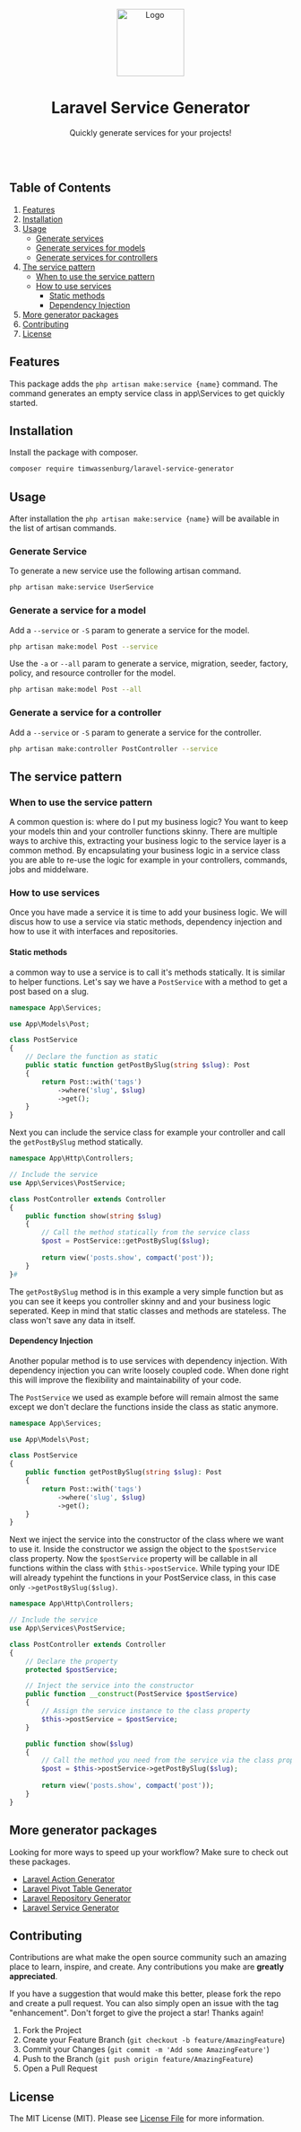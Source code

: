 <br />
<div align="center">
  <a href="https://github.com/timwassenburg/laravel-service-generator">
    <img src="img/wrench.png" alt="Logo" width=120>
  </a>

<h1 align="center">Laravel <strong>Service Generator</strong></h1>

  <p align="center">
    Quickly generate services for your projects!
  </p>
<br><br>
</div>

## Table of Contents

  <ol>
    <li><a href="#features">Features</a></li>
    <li><a href="#installation">Installation</a></li>
    <li>
      <a href="#usage">Usage</a>
      <ul>
        <li><a href="#generate-services">Generate services</a></li>
        <li><a href="#generate-services-for-models">Generate services for models</a></li>
        <li><a href="#generate-services-for-controllers">Generate services for controllers</a></li>
      </ul>
    </li>
    <li>
        <a href="#the-service-pattern">The service pattern</a>
        <ul>
            <li><a href="#when-to-use-the-service-pattern">When to use the service pattern</a></li>
            <li>
                <a href="#how-to-use-services">How to use services</a>
                <ul>
                    <li><a href="#static-methods">Static methods</a></li>
                    <li><a href="#depency-injection">Dependency Injection</a></li>
                </ul>
            </li>
        </ul>
    </li>
    <li><a href="#more-generator-packages">More generator packages</a></li>
    <li><a href="#contributing">Contributing</a></li>
    <li><a href="#license">License</a></li>
  </ol>

## Features

This package adds the ```php artisan make:service {name}``` command. The command
generates an empty service class in app\Services to get quickly started.

## Installation

Install the package with composer.

```bash
composer require timwassenburg/laravel-service-generator
```

## Usage

After installation the ```php artisan make:service {name}``` will be available in the list
of artisan commands.

### Generate Service

To generate a new service use the following artisan command.

```bash
php artisan make:service UserService
```

### Generate a service for a model

Add a ```--service``` or ```-S``` param to generate a service for the model.

```bash
php artisan make:model Post --service
```

Use the ```-a``` or ```--all``` param to generate a service, migration, seeder, factory, policy,
and resource controller for the model.

```bash
php artisan make:model Post --all
```

### Generate a service for a controller

Add a ```--service``` or ```-S``` param to generate a service for the controller.

```bash
php artisan make:controller PostController --service
```

## The service pattern

### When to use the service pattern

A common question is: where do I put my business logic? You want to keep your models thin and your controller functions
skinny. There are multiple ways to archive this, extracting your business logic to the
service layer is a common method. By encapsulating your business logic in a service class you
are able to re-use the logic for example in your controllers, commands, jobs and middelware.

### How to use services

Once you have made a service it is time to add your business logic. We will discus how to use a service via static
methods,
dependency injection and how to use it with interfaces and repositories.

#### Static methods

a common way to use a service is to call it's methods statically. It is similar to helper functions. Let's say we have
a ```PostService``` with a method to get a post based on a slug.

```php
namespace App\Services;

use App\Models\Post;

class PostService
{
    // Declare the function as static
    public static function getPostBySlug(string $slug): Post
    {
        return Post::with('tags')
            ->where('slug', $slug)
            ->get();
    }
}
```

Next you can include the service class for example your controller and call the ```getPostBySlug``` method statically.

```php
namespace App\Http\Controllers;

// Include the service
use App\Services\PostService;

class PostController extends Controller
{
    public function show(string $slug)
    {
        // Call the method statically from the service class
        $post = PostService::getPostBySlug($slug);
        
        return view('posts.show', compact('post'));
    }
}#
```

The ```getPostBySlug``` method is in this example a very simple function but as you can see it keeps you controller
skinny
and and your business logic seperated. Keep in mind that static classes and methods are stateless. The class won't save
any data in itself.

#### Dependency Injection

Another popular method is to use services with dependency injection. With dependency injection you can write loosely
coupled code. When done right this will improve the flexibility and maintainability of your code.

The ```PostService``` we used as example before will remain
almost the same except we don't declare the functions inside the class as static anymore.

```php
namespace App\Services;

use App\Models\Post;

class PostService
{
    public function getPostBySlug(string $slug): Post
    {
        return Post::with('tags')
            ->where('slug', $slug)
            ->get();
    }
}
```

Next we inject the service into the constructor of the class where we want to use it. Inside the constructor we
assign the object to the ```$postService``` class property. Now the ```$postService``` property will be callable in
all functions within the class with ```$this->postService```. While typing your IDE will already typehint the functions
in your PostService class, in this case only ```->getPostBySlug($slug)```.

```php
namespace App\Http\Controllers;

// Include the service
use App\Services\PostService;

class PostController extends Controller
{
    // Declare the property
    protected $postService;

    // Inject the service into the constructor
    public function __construct(PostService $postService)
    {
        // Assign the service instance to the class property
        $this->postService = $postService;
    }

    public function show($slug)
    {
        // Call the method you need from the service via the class property
        $post = $this->postService->getPostBySlug($slug);
        
        return view('posts.show', compact('post'));
    }
}
```

## More generator packages

Looking for more ways to speed up your workflow? Make sure to check out these packages.

- [Laravel Action Generator](https://github.com/timwassenburg/laravel-action-generator)
- [Laravel Pivot Table Generator](https://github.com/timwassenburg/laravel-pivot-table-generator)
- [Laravel Repository Generator](https://github.com/timwassenburg/laravel-repository-generator)
- [Laravel Service Generator](https://github.com/timwassenburg/laravel-service-generator)

## Contributing

Contributions are what make the open source community such an amazing place to learn, inspire, and create. Any
contributions you make are **greatly appreciated**.

If you have a suggestion that would make this better, please fork the repo and create a pull request. You can also
simply open an issue with the tag "enhancement".
Don't forget to give the project a star! Thanks again!

1. Fork the Project
2. Create your Feature Branch (`git checkout -b feature/AmazingFeature`)
3. Commit your Changes (`git commit -m 'Add some AmazingFeature'`)
4. Push to the Branch (`git push origin feature/AmazingFeature`)
5. Open a Pull Request

## License

The MIT License (MIT). Please see [License File](LICENSE.md) for more information.
